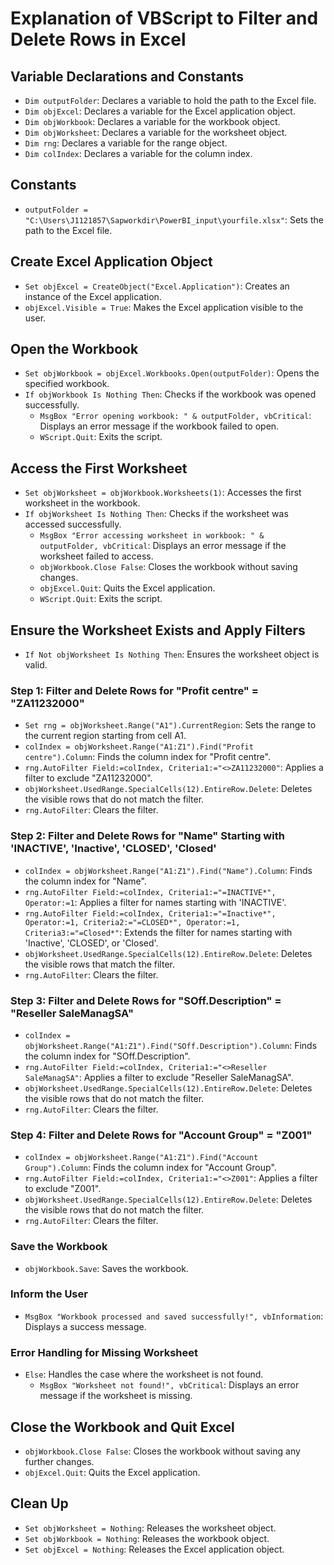 # Explanation of VBScript to Filter and Delete Rows in Excel

## Variable Declarations and Constants
- `Dim outputFolder`: Declares a variable to hold the path to the Excel file.
- `Dim objExcel`: Declares a variable for the Excel application object.
- `Dim objWorkbook`: Declares a variable for the workbook object.
- `Dim objWorksheet`: Declares a variable for the worksheet object.
- `Dim rng`: Declares a variable for the range object.
- `Dim colIndex`: Declares a variable for the column index.

## Constants
- `outputFolder = "C:\Users\J1121857\Sapworkdir\PowerBI_input\yourfile.xlsx"`: Sets the path to the Excel file.

## Create Excel Application Object
- `Set objExcel = CreateObject("Excel.Application")`: Creates an instance of the Excel application.
- `objExcel.Visible = True`: Makes the Excel application visible to the user.

## Open the Workbook
- `Set objWorkbook = objExcel.Workbooks.Open(outputFolder)`: Opens the specified workbook.
- `If objWorkbook Is Nothing Then`: Checks if the workbook was opened successfully.
  - `MsgBox "Error opening workbook: " & outputFolder, vbCritical`: Displays an error message if the workbook failed to open.
  - `WScript.Quit`: Exits the script.

## Access the First Worksheet
- `Set objWorksheet = objWorkbook.Worksheets(1)`: Accesses the first worksheet in the workbook.
- `If objWorksheet Is Nothing Then`: Checks if the worksheet was accessed successfully.
  - `MsgBox "Error accessing worksheet in workbook: " & outputFolder, vbCritical`: Displays an error message if the worksheet failed to access.
  - `objWorkbook.Close False`: Closes the workbook without saving changes.
  - `objExcel.Quit`: Quits the Excel application.
  - `WScript.Quit`: Exits the script.

## Ensure the Worksheet Exists and Apply Filters
- `If Not objWorksheet Is Nothing Then`: Ensures the worksheet object is valid.

### Step 1: Filter and Delete Rows for "Profit centre" = "ZA11232000"
- `Set rng = objWorksheet.Range("A1").CurrentRegion`: Sets the range to the current region starting from cell A1.
- `colIndex = objWorksheet.Range("A1:Z1").Find("Profit centre").Column`: Finds the column index for "Profit centre".
- `rng.AutoFilter Field:=colIndex, Criteria1:="<>ZA11232000"`: Applies a filter to exclude "ZA11232000".
- `objWorksheet.UsedRange.SpecialCells(12).EntireRow.Delete`: Deletes the visible rows that do not match the filter.
- `rng.AutoFilter`: Clears the filter.

### Step 2: Filter and Delete Rows for "Name" Starting with 'INACTIVE', 'Inactive', 'CLOSED', 'Closed'
- `colIndex = objWorksheet.Range("A1:Z1").Find("Name").Column`: Finds the column index for "Name".
- `rng.AutoFilter Field:=colIndex, Criteria1:="=INACTIVE*", Operator:=1`: Applies a filter for names starting with 'INACTIVE'.
- `rng.AutoFilter Field:=colIndex, Criteria1:="=Inactive*", Operator:=1, Criteria2:="=CLOSED*", Operator:=1, Criteria3:="=Closed*"`: Extends the filter for names starting with 'Inactive', 'CLOSED', or 'Closed'.
- `objWorksheet.UsedRange.SpecialCells(12).EntireRow.Delete`: Deletes the visible rows that match the filter.
- `rng.AutoFilter`: Clears the filter.

### Step 3: Filter and Delete Rows for "SOff.Description" = "Reseller SaleManagSA"
- `colIndex = objWorksheet.Range("A1:Z1").Find("SOff.Description").Column`: Finds the column index for "SOff.Description".
- `rng.AutoFilter Field:=colIndex, Criteria1:="<>Reseller SaleManagSA"`: Applies a filter to exclude "Reseller SaleManagSA".
- `objWorksheet.UsedRange.SpecialCells(12).EntireRow.Delete`: Deletes the visible rows that do not match the filter.
- `rng.AutoFilter`: Clears the filter.

### Step 4: Filter and Delete Rows for "Account Group" = "Z001"
- `colIndex = objWorksheet.Range("A1:Z1").Find("Account Group").Column`: Finds the column index for "Account Group".
- `rng.AutoFilter Field:=colIndex, Criteria1:="<>Z001"`: Applies a filter to exclude "Z001".
- `objWorksheet.UsedRange.SpecialCells(12).EntireRow.Delete`: Deletes the visible rows that do not match the filter.
- `rng.AutoFilter`: Clears the filter.

### Save the Workbook
- `objWorkbook.Save`: Saves the workbook.

### Inform the User
- `MsgBox "Workbook processed and saved successfully!", vbInformation`: Displays a success message.

### Error Handling for Missing Worksheet
- `Else`: Handles the case where the worksheet is not found.
  - `MsgBox "Worksheet not found!", vbCritical`: Displays an error message if the worksheet is missing.

## Close the Workbook and Quit Excel
- `objWorkbook.Close False`: Closes the workbook without saving any further changes.
- `objExcel.Quit`: Quits the Excel application.

## Clean Up
- `Set objWorksheet = Nothing`: Releases the worksheet object.
- `Set objWorkbook = Nothing`: Releases the workbook object.
- `Set objExcel = Nothing`: Releases the Excel application object.
